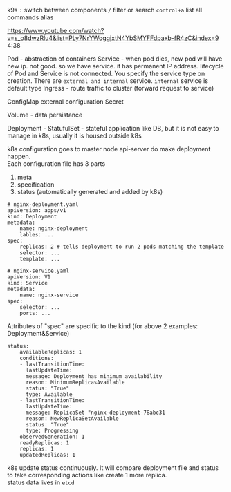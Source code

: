 k9s
`:` switch between components
`/` filter or search
`control+a` list all commands alias


https://www.youtube.com/watch?v=s_o8dwzRlu4&list=PLy7NrYWoggjxtN4YbSMYFFdpaxb-fR4zC&index=9
4:38

Pod - abstraction of containers
Service - when pod dies, new pod will have new ip. not good. so we have service. it has permanent IP address. lifecycle of Pod and Service is not connected. You specify the service type on creation. There are `external and internal` service. `internal` service is default type
Ingress - route traffic to cluster (forward request to service)

ConfigMap
            external configuration
Secret

Volume - data persistance

Deployment - 
StatufulSet - stateful application like DB, but it is not easy to manage in k8s, usually it is housed outside k8s

k8s configuration goes to master node api-server do make deployment happen.<br>
Each configuration file has 3 parts
1) meta
2) specification
3) status (automatically generated and added by k8s)

```k8s
# nginx-deployment.yaml
apiVersion: apps/v1
kind: Deployment
metadata:
    name: nginx-deployment
    lables: ...
spec:
    replicas: 2 # tells deployment to run 2 pods matching the template
    selector: ...
    template: ...
```
```k8s
# nginx-service.yaml
apiVersion: V1
kind: Service
metadata:
    name: nginx-service
spec:
    selector: ...
    ports: ...
```

Attributes of "spec" are specific to the kind (for above 2 examples: Deployment&Service)

```k8s
status:
    availableReplicas: 1
    conditions:
    - lastTransitionTime: 
      lastUpdateTime:
      message: Deployment has minimum availability
      reason: MinimumReplicasAvailable
      status: "True"
      type: Available
    - lastTransitionTime:
      lastUpdateTime:
      message: ReplicaSet "nginx-deployment-78abc31
      reason: NewReplicaSetAvailable
      status: "True"
      type: Progressing
    observedGeneration: 1
    readyReplicas: 1
    replicas: 1
    updatedReplicas: 1
```
k8s update status continuously. It will compare deployment file and status to take corresponding actions like create 1 more replica.<br>
status data lives in `etcd`
